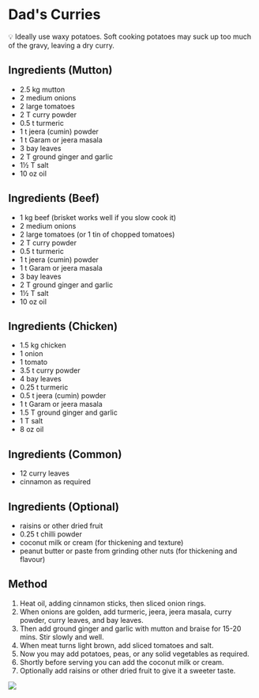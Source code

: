 # Dad's Curries

💡 Ideally use waxy potatoes. Soft cooking potatoes may suck up too much of the gravy, leaving a dry curry.

## Ingredients (Mutton)

- 2.5 kg mutton
- 2 medium onions
- 2 large tomatoes
- 2 T curry powder
- 0.5 t turmeric
- 1 t jeera (cumin) powder
- 1 t Garam or jeera masala
- 3 bay leaves
- 2 T ground ginger and garlic
- 1½ T salt
- 10 oz oil

## Ingredients (Beef)

- 1 kg beef (brisket works well if you slow cook it)
- 2 medium onions
- 2 large tomatoes (or 1 tin of chopped tomatoes)
- 2 T curry powder
- 0.5 t turmeric
- 1 t jeera (cumin) powder
- 1 t Garam or jeera masala
- 3 bay leaves
- 2 T ground ginger and garlic
- 1½ T salt
- 10 oz oil

## Ingredients (Chicken)

- 1.5 kg chicken
- 1 onion
- 1 tomato
- 3.5 t curry powder
- 4 bay leaves
- 0.25 t turmeric
- 0.5 t jeera (cumin) powder
- 1 t Garam or jeera masala
- 1.5 T ground ginger and garlic
- 1 T salt
- 8 oz oil

## Ingredients (Common)

- 12 curry leaves
- cinnamon as required

## Ingredients (Optional)

- raisins or other dried fruit
- 0.25 t chilli powder
- coconut milk or cream (for thickening and texture)
- peanut butter or paste from grinding other nuts (for thickening and flavour)

## Method

1. Heat oil, adding cinnamon sticks, then sliced onion rings.
2. When onions are golden, add turmeric, jeera, jeera masala, curry powder, curry leaves, and bay leaves.
3. Then add ground ginger and garlic with mutton and braise for 15-20 mins. Stir slowly and well.
4. When meat turns light brown, add sliced tomatoes and salt.
5. Now you may add potatoes, peas, or any solid vegetables as required.
6. Shortly before serving you can add the coconut milk or cream.
7. Optionally add raisins or other dried fruit to give it a sweeter taste.

![](https://user-images.githubusercontent.com/6134409/203484396-12ad0837-e7ce-496e-a450-3ffd92af8f8c.jpg)
